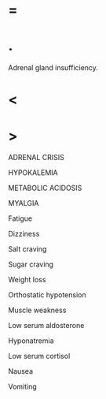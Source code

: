 # =

# .

Adrenal gland insufficiency.

# <

# >

ADRENAL CRISIS

HYPOKALEMIA

METABOLIC ACIDOSIS

MYALGIA

Fatigue

Dizziness

Salt craving

Sugar craving

Weight loss

Orthostatic hypotension

Muscle weakness

Low serum aldosterone

Hyponatremia

Low serum cortisol

Nausea

Vomiting
